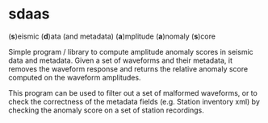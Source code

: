 # sdaas

(**s**)eismic (**d**)ata (and metadata) (**a**)mplitude (**a**)nomaly (**s**)core

<!--
Examples:

python sdaas/run.py "http://www.orfeus-eu.org/fdsnws/station/1/query?net=SL&sta=KOGS&start=2016-01-01&level=response"
python sdaas/run.py http://geofon.gfz-potsdam.de/fdsnws/station/1/query?net=GE&sta=BKB&cha=BH?&start=2016-01-01&level=response
-->

Simple program / library to compute amplitude anomaly scores in seismic data and metadata.
Given a set of waveforms and their metadata, it removes the waveform response and returns
the relative anomaly score computed on the waveform amplitudes.

This program can be used to filter out a set of  malformed waveforms,
or to check the correctness of the metadata fields (e.g. Station inventory xml)
by checking the anomaly score on a set of station recordings.


